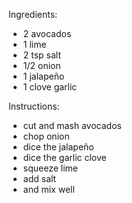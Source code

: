 Ingredients:
- 2 avocados
- 1 lime
- 2 tsp salt
- 1/2 onion
- 1 jalapeño
- 1 clove garlic

Instructions:
- cut and mash avocados
- chop onion
- dice the jalapeño
- dice the garlic clove
- squeeze lime
- add salt
- and mix well
